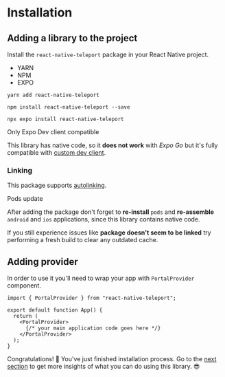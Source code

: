 # Installation

## Adding a library to the project[​](#adding-a-library-to-the-project "Direct link to Adding a library to the project")

Install the `react-native-teleport` package in your React Native project.

* YARN
* NPM
* EXPO

```
yarn add react-native-teleport
```

```
npm install react-native-teleport --save
```

```
npx expo install react-native-teleport
```

Only Expo Dev client compatible

This library has native code, so it **does not work** with *Expo Go* but it's fully compatible with [custom dev client](https://docs.expo.dev/development/getting-started/).

### Linking[​](#linking "Direct link to Linking")

This package supports [autolinking](https://github.com/react-native-community/cli/blob/master/docs/autolinking.md).

Pods update

After adding the package don't forget to **re-install** `pods` and **re-assemble** `android` and `ios` applications, since this library contains native code.

If you still experience issues like **package doesn't seem to be linked** try performing a fresh build to clear any outdated cache.

## Adding provider[​](#adding-provider "Direct link to Adding provider")

In order to use it you'll need to wrap your app with `PortalProvider` component.

```
import { PortalProvider } from "react-native-teleport";

export default function App() {
  return (
    <PortalProvider>
      {/* your main application code goes here */}
    </PortalProvider>
  );
}
```

Congratulations! 🎉 You've just finished installation process. Go to the [next section](/react-native-teleport/pr-preview/pr-25/docs/guides/portal.md) to get more insights of what you can do using this library. 😎
